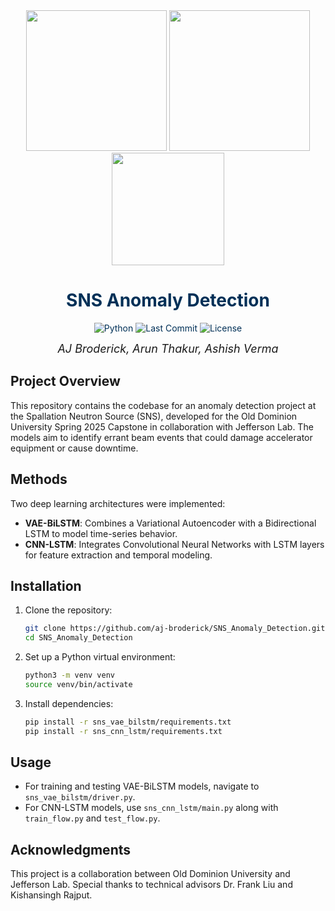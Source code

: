 <div align="center">
<img src="https://www.odu.edu/sites/default/files/logos/univ/png-72dpi/odu-sig-noidea-fullcolor.png" style="width:225px;">
<img src="https://upload.wikimedia.org/wikipedia/commons/thumb/e/ea/JLab_logo_white2.jpg/250px-JLab_logo_white2.jpg" style="width:225px;"> 
<img src="https://cdn.vanderbilt.edu/vu-news/files/20190417211432/Oak-Ridge-National-Laboratory-logo.jpg" style="width:180px;">
</div>

<div align="center"> <font color=#003057>
        
# SNS Anomaly Detection

![Python](https://img.shields.io/badge/python-3.9-blue.svg)
![Last Commit](https://img.shields.io/github/last-commit/aj-broderick/SNS_Anomaly_Detection)
![License](https://img.shields.io/badge/license-Academic%20Use-lightgrey)

</font>

<div> 
<font size=4><i>AJ Broderick, Arun Thakur, Ashish Verma</i></font>
</div>

</div>




## Project Overview
This repository contains the codebase for an anomaly detection project at the Spallation Neutron Source (SNS), developed for the Old Dominion University Spring 2025 Capstone in collaboration with Jefferson Lab. The models aim to identify errant beam events that could damage accelerator equipment or cause downtime.

## Methods
Two deep learning architectures were implemented:
- **VAE-BiLSTM**: Combines a Variational Autoencoder with a Bidirectional LSTM to model time-series behavior.
- **CNN-LSTM**: Integrates Convolutional Neural Networks with LSTM layers for feature extraction and temporal modeling.

## Installation
1. Clone the repository:
    ```bash
    git clone https://github.com/aj-broderick/SNS_Anomaly_Detection.git
    cd SNS_Anomaly_Detection
    ```
2. Set up a Python virtual environment:
    ```bash
    python3 -m venv venv
    source venv/bin/activate
    ```
3. Install dependencies:
    ```bash
    pip install -r sns_vae_bilstm/requirements.txt
    pip install -r sns_cnn_lstm/requirements.txt
    ```

## Usage
- For training and testing VAE-BiLSTM models, navigate to `sns_vae_bilstm/driver.py`.
- For CNN-LSTM models, use `sns_cnn_lstm/main.py` along with `train_flow.py` and `test_flow.py`.

## Acknowledgments
This project is a collaboration between Old Dominion University and Jefferson Lab. Special thanks to technical advisors Dr. Frank Liu and Kishansingh Rajput.
